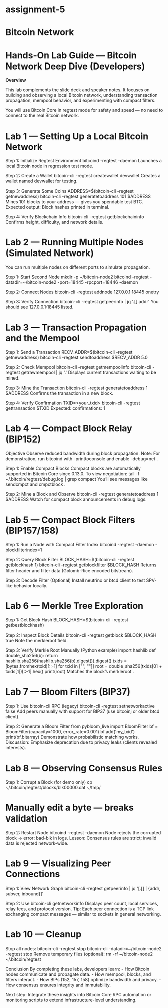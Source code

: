 # assignment-5
# Bitcoin Network

# Hands-On Lab Guide — Bitcoin Network Deep Dive (Developers)

**Overview**

This lab complements the slide deck and speaker notes. It focuses on building and observing a local
Bitcoin network, understanding transaction propagation, mempool behavior, and experimenting with
compact filters.

You will use Bitcoin Core in regtest mode for safety and speed — no need to connect to the real
Bitcoin network.

# Lab 1 — Setting Up a Local Bitcoin Network

Step 1: Initialize Regtest Environment
bitcoind -regtest -daemon
Launches a local Bitcoin node in regression test mode.

Step 2: Create a Wallet
bitcoin-cli -regtest createwallet devwallet
Creates a wallet named devwallet for testing.

Step 3: Generate Some Coins
ADDRESS=$(bitcoin-cli -regtest getnewaddress)
bitcoin-cli -regtest generatetoaddress 101 $ADDRESS
Mines 101 blocks to your address — gives you spendable test BTC.
Expected output: Block hashes printed in terminal.

Step 4: Verify Blockchain Info
bitcoin-cli -regtest getblockchaininfo
Confirms height, difficulty, and network details.


# Lab 2 — Running Multiple Nodes (Simulated Network)
You can run multiple nodes on different ports to simulate propagation.

Step 1: Start Second Node
mkdir -p ~/bitcoin-node2
bitcoind -regtest -datadir=~/bitcoin-node2 -port=18445 -rpcport=18446 -daemon

Step 2: Connect Nodes
bitcoin-cli -regtest addnode 127.0.0.1:18445 onetry

Step 3: Verify Connection
bitcoin-cli -regtest getpeerinfo | jq '.[].addr'
You should see 127.0.0.1:18445 listed.

# Lab 3 — Transaction Propagation and the Mempool

Step 1: Send a Transaction
RECV_ADDR=$(bitcoin-cli -regtest getnewaddress)
bitcoin-cli -regtest sendtoaddress $RECV_ADDR 5.0

Step 2: Check Mempool
bitcoin-cli -regtest getmempoolinfo
bitcoin-cli -regtest getrawmempool | jq '.'
Displays current transactions waiting to be mined.

Step 3: Mine the Transaction
bitcoin-cli -regtest generatetoaddress 1 $ADDRESS
Confirms the transaction in a new block.

Step 4: Verify Confirmation
TXID=<your_txid>
bitcoin-cli -regtest gettransaction $TXID
Expected: confirmations: 1

# Lab 4 — Compact Block Relay (BIP152)

Objective
Observe reduced bandwidth during block propagation.
Note: For demonstration, run bitcoind with -printtoconsole and enable -debug=net .

Step 1: Enable Compact Blocks
Compact blocks are automatically supported in Bitcoin Core since 0.13.0. To view negotiation:
tail -f ~/.bitcoin/regtest/debug.log | grep compact
You’ll see messages like sendcmpct and cmpctblock .

Step 2: Mine a Block and Observe
bitcoin-cli -regtest generatetoaddress 1 $ADDRESS
Watch for compact block announcements in debug logs.

# Lab 5 — Compact Block Filters (BIP157/158)

Step 1: Run a Node with Compact Filter Index
bitcoind -regtest -daemon -blockfilterindex=1

Step 2: Query Block Filter
BLOCK_HASH=$(bitcoin-cli -regtest getblockhash 1)
bitcoin-cli -regtest getblockfilter $BLOCK_HASH
Returns filter header and filter data (Golomb-Rice encoded bitstream).


Step 3: Decode Filter (Optional)
Install neutrino or btcd client to test SPV-like behavior locally.

# Lab 6 — Merkle Tree Exploration

Step 1: Get Block Hash
BLOCK_HASH=$(bitcoin-cli -regtest getbestblockhash)

Step 2: Inspect Block Details
bitcoin-cli -regtest getblock $BLOCK_HASH true
Note the merkleroot field.

Step 3: Verify Merkle Root Manually (Python example)
import hashlib
def double_sha256(b):
return hashlib.sha256(hashlib.sha256(b).digest()).digest()
txids = [bytes.fromhex(txid)[::-1] for txid in ["<txid1>", "<txid2>"]]
root = double_sha256(txids[0] + txids[1])[::-1].hex()
print(root)
Matches the block’s merkleroot .

# Lab 7 — Bloom Filters (BIP37)

Step 1: Use bitcoin-cli RPC (legacy)
bitcoin-cli -regtest setnetworkactive false
Add peers manually with support for BIP37 (use bitcoinj or older btcd client).

Step 2: Generate a Bloom Filter
from pybloom_live import BloomFilter
bf = BloomFilter(capacity=1000, error_rate=0.001)
bf.add('my_txid')
print(bf.bitarray)
Demonstrate how probabilistic matching works.
Discussion: Emphasize deprecation due to privacy leaks (clients revealed interests).

# Lab 8 — Observing Consensus Rules

Step 1: Corrupt a Block (for demo only)
cp ~/.bitcoin/regtest/blocks/blk00000.dat ~/tmp/
# Manually edit a byte — breaks validation

Step 2: Restart Node
bitcoind -regtest -daemon
Node rejects the corrupted block → error: bad-blk in logs.
Lesson: Consensus rules are strict; invalid data is rejected network-wide.

# Lab 9 — Visualizing Peer Connections

Step 1: View Network Graph
bitcoin-cli -regtest getpeerinfo | jq '[.[] | {addr, subver, inbound}]'

Step 2: Use bitcoin-cli getnetworkinfo
Displays peer count, local services, relay fees, and protocol version.
Tip: Each peer connection is a TCP link exchanging compact messages — similar to sockets in general
networking.

# Lab 10 — Cleanup

Stop all nodes:
bitcoin-cli -regtest stop
bitcoin-cli -datadir=~/bitcoin-node2 -regtest stop
Remove temporary files (optional):
rm -rf ~/bitcoin-node2 ~/.bitcoin/regtest


Conclusion
By completing these labs, developers learn: - How Bitcoin nodes communicate and propagate data. -
How mempool, blocks, and filters interact. - How BIPs (152, 157, 158) optimize bandwidth and privacy. -
How consensus ensures integrity and immutability.

Next step: Integrate these insights into Bitcoin Core RPC automation or monitoring scripts to extend
infrastructure-level understanding.
